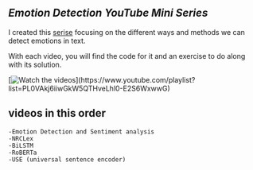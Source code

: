 ## _Emotion Detection YouTube Mini Series_


I created this [serise]('https://www.youtube.com/playlist?list=PL0VAkj6iiwGkW5QTHveLhl0-E2S6WxwwG') focusing on the different ways and methods we can detect emotions in text.

With each video, you will find the code for it and an exercise to do along with its solution.


[![Watch the videos]('https://img.youtube.com/vi/nYwMueucls8/maxresdefault.jpg')](https://www.youtube.com/playlist?list=PL0VAkj6iiwGkW5QTHveLhl0-E2S6WxwwG)



## videos in this order

    -Emotion Detection and Sentiment analysis 
    -NRCLex 
    -BiLSTM
    -RoBERTa
    -USE (universal sentence encoder)

